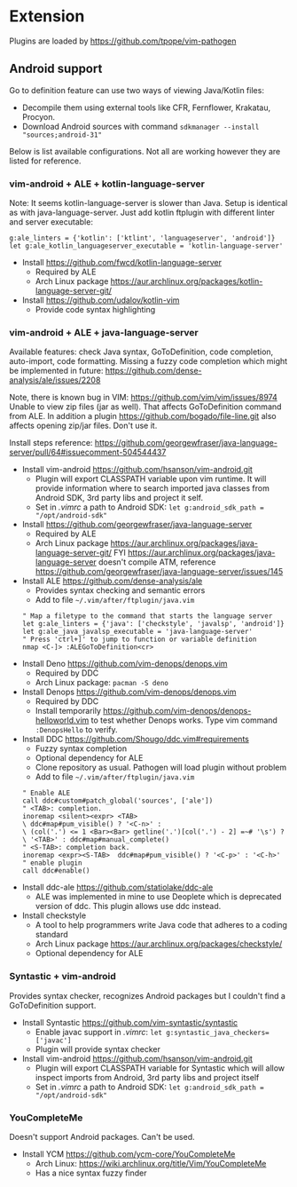 # Extension

Plugins are loaded by https://github.com/tpope/vim-pathogen

## Android support

Go to definition feature can use two ways of viewing Java/Kotlin files:
* Decompile them using external tools like CFR, Fernflower, Krakatau, Procyon.
* Download Android sources with command `sdkmanager --install "sources;android-31"`

Below is list available configurations. Not all are working however they are listed for reference. 

### vim-android + ALE + kotlin-language-server

Note: It seems kotlin-language-server is slower than Java.
Setup is identical as with java-language-server. Just add kotlin ftplugin with
different linter and server executable:
```
g:ale_linters = {'kotlin': ['ktlint', 'languageserver', 'android']}
let g:ale_kotlin_languageserver_executable = 'kotlin-language-server'
```

* Install https://github.com/fwcd/kotlin-language-server 
    * Required by ALE
    * Arch Linux package https://aur.archlinux.org/packages/kotlin-language-server-git/
* Install https://github.com/udalov/kotlin-vim 
    * Provide code syntax highlighting

### vim-android + ALE + java-language-server

Available features: check Java syntax, GoToDefinition, code completion,
auto-import, code formatting. Missing a fuzzy code completion which might be
implemented in future: https://github.com/dense-analysis/ale/issues/2208

Note, there is known bug in VIM: https://github.com/vim/vim/issues/8974 Unable
to view zip files (jar as well). That affects GoToDefinition command from ALE.
In addition a plugin https://github.com/bogado/file-line.git also affects
opening zip/jar files. Don't use it.

Install steps reference:
https://github.com/georgewfraser/java-language-server/pull/64#issuecomment-504544437

* Install vim-android https://github.com/hsanson/vim-android.git
    * Plugin will export CLASSPATH variable upon vim runtime. It will provide 
      information where to search imported java classes from Android SDK, 3rd 
      party libs and project it self.
    * Set in _.vimrc_ a path to Android SDK: `let g:android_sdk_path = "/opt/android-sdk"`
* Install https://github.com/georgewfraser/java-language-server
    * Required by ALE
    * Arch Linux package https://aur.archlinux.org/packages/java-language-server-git/
      FYI https://aur.archlinux.org/packages/java-language-server doesn't
 	  compile ATM, reference https://github.com/georgewfraser/java-language-server/issues/145
* Install ALE https://github.com/dense-analysis/ale
    * Provides syntax checking and semantic errors
    * Add to file  `~/.vim/after/ftplugin/java.vim`
    ```
    " Map a filetype to the command that starts the language server
    let g:ale_linters = {'java': ['checkstyle', 'javalsp', 'android']}
    let g:ale_java_javalsp_executable = 'java-language-server'
    " Press 'ctrl+]' to jump to function or variable definition
    nmap <C-]> :ALEGoToDefinition<cr>
    ```
* Install Deno  https://github.com/vim-denops/denops.vim
    * Required by DDC
    * Arch Linux package: `pacman -S deno`
* Install Denops https://github.com/vim-denops/denops.vim
    * Required by DDC
    * Install temporarily https://github.com/vim-denops/denops-helloworld.vim to
      test whether Denops works. Type vim command `:DenopsHello` to verify.
* Install DDC https://github.com/Shougo/ddc.vim#requirements
    * Fuzzy syntax completion
    * Optional dependency for ALE
    * Clone repository as usual. Pathogen will load plugin without problem
    * Add to file  `~/.vim/after/ftplugin/java.vim`
    ```
    " Enable ALE
    call ddc#custom#patch_global('sources', ['ale'])
    " <TAB>: completion.
    inoremap <silent><expr> <TAB>
    \ ddc#map#pum_visible() ? '<C-n>' :
    \ (col('.') <= 1 <Bar><Bar> getline('.')[col('.') - 2] =~# '\s') ?
    \ '<TAB>' : ddc#map#manual_complete()
    " <S-TAB>: completion back.
    inoremap <expr><S-TAB>  ddc#map#pum_visible() ? '<C-p>' : '<C-h>'
    " enable plugin
    call ddc#enable()
    ```
* Install ddc-ale https://github.com/statiolake/ddc-ale
    * ALE was implemented in mine to use Deoplete which is deprecated version
      of ddc. This plugin allows use ddc instead.
* Install checkstyle
    * A tool to help programmers write Java code that adheres to a coding standard 
    * Arch Linux package https://aur.archlinux.org/packages/checkstyle/
    * Optional dependency for ALE

### Syntastic + vim-android

Provides syntax checker, recognizes Android packages but I couldn't find a
GoToDefinition support.

* Install Syntastic https://github.com/vim-syntastic/syntastic
    * Enable javac support in _.vimrc_: `let g:syntastic_java_checkers=['javac']`
    * Plugin will provide syntax checker
* Install vim-android https://github.com/hsanson/vim-android.git
    * Plugin will export CLASSPATH variable for Syntastic which will allow inspect imports from Android, 3rd party libs and project itself
    * Set in _.vimrc_ a path to Android SDK: `let g:android_sdk_path = "/opt/android-sdk"`

### YouCompleteMe

Doesn't support Android packages. Can't be used.

* Install YCM https://github.com/ycm-core/YouCompleteMe
    * Arch Linux: https://wiki.archlinux.org/title/Vim/YouCompleteMe
    * Has a nice syntax fuzzy finder
